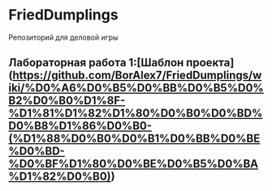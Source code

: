 # FriedDumplings
Репозиторий для деловой игры
## Лабораторная работа 1:[Шаблон проекта] (https://github.com/BorAlex7/FriedDumplings/wiki/%D0%A6%D0%B5%D0%BB%D0%B5%D0%B2%D0%B0%D1%8F-%D1%81%D1%82%D1%80%D0%B0%D0%BD%D0%B8%D1%86%D0%B0-(%D1%88%D0%B0%D0%B1%D0%BB%D0%BE%D0%BD-%D0%BF%D1%80%D0%BE%D0%B5%D0%BA%D1%82%D0%B0))
